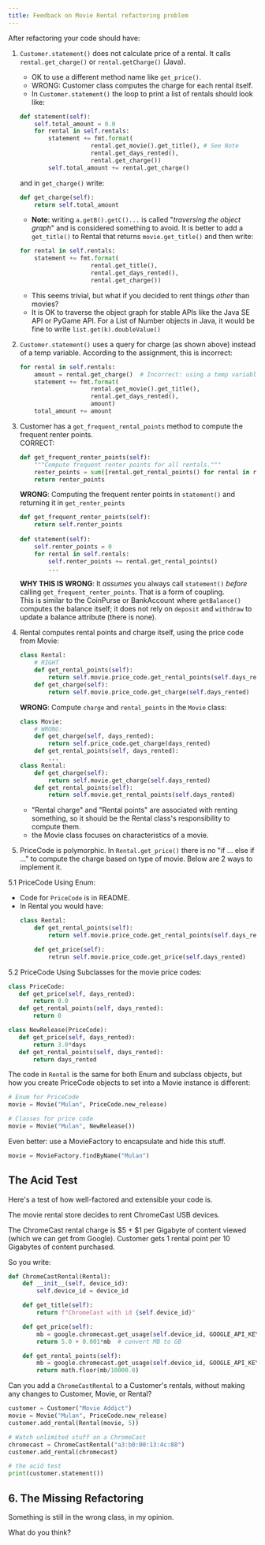```yaml
---
title: Feedback on Movie Rental refactoring problem
---
```


After refactoring your code should have:

1. `Customer.statement()` does not calculate price of a rental. It calls `rental.get_charge()` or `rental.getCharge()` (Java).
   * OK to use a different method name like `get_price()`.
   * WRONG: Customer class computes the charge for each rental itself.
   * In `Customer.statement()` the loop to print a list of rentals should look like:
   ```python
   def statement(self):
       self.total_amount = 0.0
       for rental in self.rentals:
           statement += fmt.format(
                       rental.get_movie().get_title(), # See Note
                       rental.get_days_rented(),
                       rental.get_charge())
           self.total_amount += rental.get_charge()
   ```
   and in `get_charge()` write:
   ```python
   def get_charge(self):
       return self.total_amount
   ```
   * **Note**: writing `a.getB().getC()...` is called "*traversing the object graph*" and is considered something to avoid.  It is better to add a `get_title()` to Rental that returns `movie.get_title()` and then write:
   ```python
   for rental in self.rentals:
       statement += fmt.format(
                       rental.get_title(),  
                       rental.get_days_rented(),
                       rental.get_charge())
	```
   - This seems trivial, but what if you decided to rent things *other* than movies?
   * It is OK to traverse the object graph for stable APIs like the Java SE API or PyGame API. For a List of Number objects in Java, it would be fine to write `list.get(k).doubleValue()`

2. `Customer.statement()` uses a query for charge (as shown above) instead of a temp variable.  According to the assignment, this is incorrect: 
   ```python
   for rental in self.rentals:
       amount = rental.get_charge()  # Incorrect: using a temp variable
       statement += fmt.format(
                       rental.get_movie().get_title(),
                       rental.get_days_rented(),
                       amount)
       total_amount += amount
   ```
 
3. Customer has a `get_frequent_rental_points` method to compute the frequent renter points.    
   CORRECT:
   ```python
   def get_frequent_renter_points(self):
       """Compute frequent renter points for all rentals."""      
       renter_points = sum([rental.get_rental_points() for rental in rentals])
       return renter_points
   ```
   **WRONG**: Computing the frequent renter points in `statement()` and returning it in `get_renter_points`
   ```python
   def get_frequent_renter_points(self):
       return self.renter_points
 
   def statement(self):
       self.renter_points = 0
       for rental in self.rentals:
           self.renter_points += rental.get_rental_points()
		   ...
   ```
   **WHY THIS IS WRONG**: It *assumes* you always call `statement()` *before* calling `get_frequent_renter_points`. That is a form of coupling.   
   This is similar to the CoinPurse or BankAccount where `getBalance()` computes the balance itself; it does not rely on `deposit` and `withdraw` to update a balance attribute (there is none).
4. Rental computes rental points and charge itself, using the price code from Movie:
   ```python
   class Rental:
       # RIGHT
       def get_rental_points(self):
           return self.movie.price_code.get_rental_points(self.days_rented)
	   def get_charge(self):
	       return self.movie.price_code.get_charge(self.days_rented)
   ``` 
   **WRONG**: Compute `charge` and `rental_points` in the `Movie` class:
   ```python
   class Movie:
       # WRONG:
       def get_charge(self, days_rented):
	       return self.price_code.get_charge(days_rented)
	   def get_rental_points(self, days_rented):
	       ...
   class Rental:
       def get_charge(self):
	       return self.movie.get_charge(self.days_rented)
	   def get_rental_points(self):
	       return self.movie.get_rental_points(self.days_rented)
   ```
   - "Rental charge" and "Rental points" are associated with renting something, so it should be the Rental class's responsibility to compute them.
   - the Movie class focuses on characteristics of a movie.
   
5. PriceCode is polymorphic.  In `Rental.get_price()` there is no "if ... else if ..." to compute the charge based on type of movie.  Below are 2 ways to implement it.

5.1 PriceCode Using Enum:
- Code for `PriceCode` is in README.
- In Rental you would have:
  ```python
  class Rental:
      def get_rental_points(self):
          return self.movie.price_code.get_rental_points(self.days_rented)

      def get_price(self):
          retrun self.movie.price_code.get_price(self.days_rented)
    ```

5.2 PriceCode Using Subclasses for the movie price codes:
 ```python
class PriceCode:
    def get_price(self, days_rented):
        return 0.0
    def get_rental_points(self, days_rented):
        return 0

class NewRelease(PriceCode):
    def get_price(self, days_rented):
        return 3.0*days
    def get_rental_points(self, days_rented):
        return days_rented
```
The code in `Rental` is the same for both Enum and subclass objects, but how you create PriceCode objects to set into a Movie instance is different:
```python
# Enum for PriceCode
movie = Movie("Mulan", PriceCode.new_release)

# Classes for price code
movie = Movie("Mulan", NewRelease())
```

Even better: use a MovieFactory to encapsulate and hide this stuff.
```python
movie = MovieFactory.findByName("Mulan")
```

## The Acid Test

Here's a test of how well-factored and extensible your code is.

The movie rental store decides to rent ChromeCast USB devices.

The ChromeCast rental charge is $5 + $1 per Gigabyte of content viewed (which we can get from Google).  Customer gets 1 rental point per 10 Gigabytes of content purchased.

So you write:
```python
def ChromeCastRental(Rental):
    def __init__(self, device_id):
        self.device_id = device_id

    def get_title(self):
        return f"ChromeCast with id {self.device_id}"

    def get_price(self):
        mb = google.chromecast.get_usage(self.device_id, GOOGLE_API_KEY)
        return 5.0 + 0.001*mb  # convert MB to GB

    def get_rental_points(self):
        mb = google.chromecast.get_usage(self.device_id, GOOGLE_API_KEY)
        return math.floor(mb/10000.0)
```

Can you add a `ChromeCastRental` to a Customer's rentals, without making any changes to Customer, Movie, or Rental?

```python
customer = Customer("Movie Addict")
movie = Movie("Mulan", PriceCode.new_release)
customer.add_rental(Rental(movie, 5))

# Watch unlimited stuff on a ChromeCast
chromecast = ChromeCastRental("a3:b0:00:13:4c:88")
customer.add_rental(chromecast)

# the acid test
print(customer.statement())
```

## 6. The Missing Refactoring

Something is still in the wrong class, in my opinion.

What do you think?
